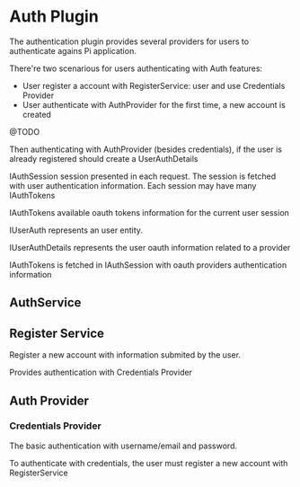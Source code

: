 # Auth Plugin

The authentication plugin provides several providers for users to authenticate agains Pi application.

There're two scenarious for users authenticating with Auth features:

- User register a account with RegisterService: user and use Credentials Provider
- User authenticate with AuthProvider for the first time, a new account is created

@TODO

Then authenticating with AuthProvider (besides credentials), if the user is already registered should create a UserAuthDetails

IAuthSession session presented in each request. The session is fetched with user authentication information. Each session may have many IAuthTokens

IAuthTokens available oauth tokens information for the current user session

IUserAuth represents an user entity.

IUserAuthDetails represents the user oauth information related to a provider

IAuthTokens is fetched in IAuthSession with oauth providers authentication information

## AuthService

## Register Service

Register a new account with information submited by the user.

Provides authentication with Credentials Provider

## Auth Provider


### Credentials Provider

The basic authentication with username/email and password.

To authenticate with credentials, the user must register a new account with RegisterService